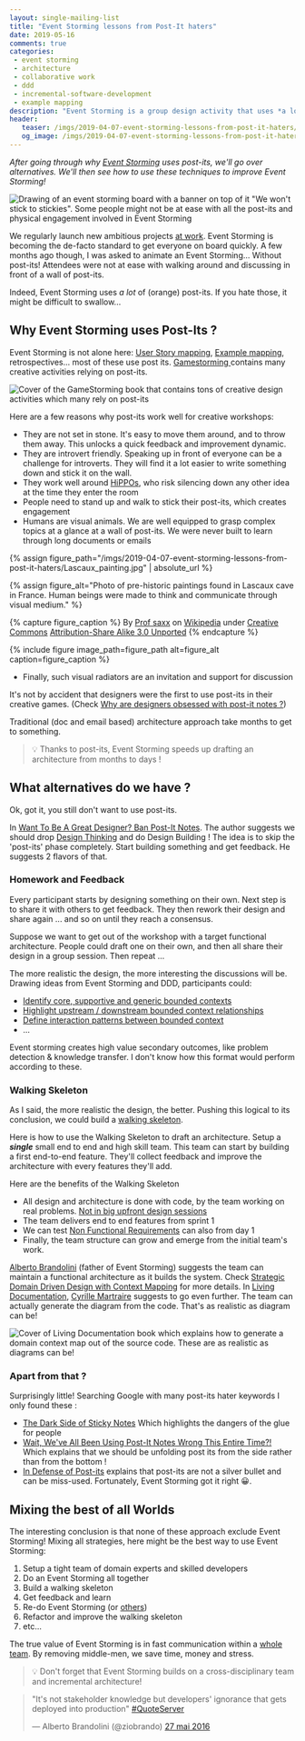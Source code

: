 ```yaml
---
layout: single-mailing-list
title: "Event Storming lessons from Post-It haters"
date: 2019-05-16
comments: true
categories:
 - event storming
 - architecture
 - collaborative work
 - ddd
 - incremental-software-development
 - example mapping
description: "Event Storming is a group design activity that uses *a lot* of post its. Unfortunately, post-its are not for every culture! After going through why post-its work, we'll go over 2 alternatives: homework & feedback and walking skeleton. Could we also use these techniques to complement Event Storming?"
header:
   teaser: /imgs/2019-04-07-event-storming-lessons-from-post-it-haters/event-storming-no-more-post-its-teaser.jpeg
   og_image: /imgs/2019-04-07-event-storming-lessons-from-post-it-haters/event-storming-no-more-post-its-og.jpeg
---
```

_After going through why [Event Storming](https://www.eventstorming.com/) uses post-its, we'll go over alternatives. We'll then see how to use these techniques to improve Event Storming!_

![Drawing of an event storming board with a banner on top of it "We won't stick to stickies". Some people might not be at ease with all the post-its and physical engagement involved in Event Storming]({{site.url}}/imgs/2019-04-07-event-storming-lessons-from-post-it-haters/event-storming-no-more-post-its.jpeg)

We regularly launch new ambitious projects [at work](https://twitter.com/Work_at_Murex). Event Storming is becoming the de-facto standard to get everyone on board quickly. A few months ago though, I was asked to animate an Event Storming... Without post-its! Attendees were not at ease with walking around and discussing in front of a wall of post-its.

Indeed, Event Storming uses *a lot* of (orange) post-its. If you hate those, it might be difficult to swallow...

## Why Event Storming uses Post-Its ?

Event Storming is not alone here: [User Story mapping](https://www.visual-paradigm.com/guide/agile-software-development/what-is-user-story-mapping/), [Example mapping](https://cucumber.io/blog/example-mapping-introduction/), retrospectives... most of these use post its. [Gamestorming ](https://www.goodreads.com/book/show/9364936-gamestorming)contains many creative activities relying on post-its.

![Cover of the GameStorming book that contains tons of creative design activities which many rely on post-its]({{site.url}}/imgs/2019-04-07-event-storming-lessons-from-post-it-haters/game-storming.jpg)

Here are a few reasons why post-its work well for creative workshops:

*   They are not set in stone. It's easy to move them around, and to throw them away. This unlocks a quick feedback and improvement dynamic.
*   They are introvert friendly. Speaking up in front of everyone can be a challenge for introverts. They will find it a lot easier to write something down and stick it on the wall.
*   They work well around [HiPPOs](https://whatis.techtarget.com/definition/HiPPOs-highest-paid-persons-opinions), who risk silencing down any other idea at the time they enter the room
*   People need to stand up and walk to stick their post-its, which creates engagement
*   Humans are visual animals. We are well equipped to grasp complex topics at a glance at a wall of post-its. We were never built to learn through long documents or emails

{% assign figure_path="/imgs/2019-04-07-event-storming-lessons-from-post-it-haters/Lascaux_painting.jpg" | absolute_url %}
    
{% assign figure_alt="Photo of pre-historic paintings found in Lascaux cave in France. Human beings were made to think and communicate through visual medium." %}
    
{% capture figure_caption %}
By [Prof saxx](https://commons.wikimedia.org/wiki/User:Prof_saxx) on [Wikipedia](https://en.wikipedia.org/wiki/Lascaux) under [Creative Commons](https://en.wikipedia.org/wiki/en:Creative_Commons) [Attribution-Share Alike 3.0 Unported](https://creativecommons.org/licenses/by-sa/3.0/deed.en)
{% endcapture %}
    
{% include figure image_path=figure_path alt=figure_alt caption=figure_caption %}

*   Finally, such visual radiators are an invitation and support for discussion

It's not by accident that designers were the first to use post-its in their creative games. (Check [Why are designers obsessed with post-it notes ?](https://www.quora.com/Why-are-designers-obsessed-with-Post-It-Notes))

Traditional (doc and email based) architecture approach take months to get to something. 

> 💡 Thanks to post-its, Event Storming speeds up drafting an architecture from months to days !

## What alternatives do we have ?

Ok, got it, you still don't want to use post-its.

In [Want To Be A Great Designer? Ban Post-It Notes](https://www.fastcompany.com/90147380/want-to-be-a-great-designer-ban-post-it-notes). The author suggests we should drop [Design Thinking](https://en.wikipedia.org/wiki/Design_thinking) and do Design Building ! The idea is to skip the 'post-its' phase completely. Start building something and get feedback. He suggests 2 flavors of that.

### Homework and Feedback

Every participant starts by designing something on their own. Next step is to share it with others to get feedback. They then rework their design and share again ... and so on until they reach a consensus.

Suppose we want to get out of the workshop with a target functional architecture. People could draft one on their own, and then all share their design in a group session. Then repeat ...

The more realistic the design, the more interesting the discussions will be. Drawing ideas from Event Storming and DDD, participants could:

*   [Identify core, supportive and generic bounded contexts](/build-or-buy-software-identify-your-core-functional-areas-with-event-storming-and-ddd/)
*   [Highlight upstream / downstream bounded context relationships](/check-that-core-areas-have-the-upper-hand-with-event-storming-and-ddd/)
*   [Define interaction patterns between bounded context](/focus-on-core-domain-with-relationships-from-ddd-and-event-storming/)
*   ...

Event storming creates high value secondary outcomes, like problem detection & knowledge transfer. I don't know how this format would perform according to these.

### Walking Skeleton

As I said, the more realistic the design, the better. Pushing this logical to its conclusion, we could build a [walking skeleton](http://wiki.c2.com/?WalkingSkeleton). 

Here is how to use the Walking Skeleton to draft an architecture. Setup a _**single**_ small end to end and high skill team. This team can start by building a first end-to-end feature. They'll collect feedback and improve the architecture with every features they'll add.

Here are the benefits of the Walking Skeleton

*   All design and architecture is done with code, by the team working on real problems. [Not in big upfront design sessions](/misadventures-with-big-design-up-front/)
*   The team delivers end to end features from sprint 1
*   We can test [Non Functional Requirements](https://en.wikipedia.org/wiki/Non-functional_requirement) can also from day 1
*   Finally, the team structure can grow and emerge from the initial team's work.

[Alberto Brandolini](https://twitter.com/ziobrando) (father of Event Storming) suggests the team can maintain a functional architecture as it builds the system. Check [Strategic Domain Driven Design with Context Mapping](https://www.infoq.com/articles/ddd-contextmapping) for more details. In [Living Documentation](https://leanpub.com/livingdocumentation), [Cyrille Martraire](https://twitter.com/cyriux) suggests to go even further. The team can actually generate the diagram from the code. That's as realistic as diagram can be!

![Cover of Living Documentation book which explains how to generate a domain context map out of the source code. These are as realistic as diagrams can be!]({{site.url}}/imgs/2019-04-07-event-storming-lessons-from-post-it-haters/living-documentation.jpg)

### Apart from that ?

Surprisingly little! Searching Google with many post-its hater keywords I only found these :

*   [The Dark Side of Sticky Notes](https://www.theatlantic.com/technology/archive/2010/07/the-dark-side-of-sticky-notes/60543/) Which highlights the dangers of the glue for people
*   [Wait, We've All Been Using Post-It Notes Wrong This Entire Time?!](https://www.eonline.com/news/746910/wait-we-ve-all-been-using-post-it-notes-wrong-this-entire-time) Which explains that we should be unfolding post its from the side rather than from the bottom !
*   [In Defense of Post-its](https://www.nngroup.com/articles/post-it-in-ux/) explains that post-its are not a silver bullet and can be miss-used. Fortunately, Event Storming got it right 😀.

## Mixing the best of all Worlds  

The interesting conclusion is that none of these approach exclude Event Storming! Mixing all strategies, here might be the best way to use Event Storming:

1.  Setup a tight team of domain experts and skilled developers
2.  Do an Event Storming all together
3.  Build a walking skeleton
4.  Get feedback and learn
5.  Re-do Event Storming (or [others](/how-to-max-out-ddd-big-picture-event-storming-with-other-workshops/))
6.  Refactor and improve the walking skeleton
7.  etc...

The true value of Event Storming is in fast communication within a [whole team](https://en.wikipedia.org/wiki/Extreme_programming_practices#Whole_team). By removing middle-men, we save time, money and stress.

> 💡 Don't forget that Event Storming builds on a cross-disciplinary team and incremental architecture!

<blockquote class="twitter-tweet" data-conversation="none" data-lang="fr"><p lang="en" dir="ltr">&quot;It&#39;s not stakeholder knowledge but developers&#39; ignorance that gets deployed into production&quot; <a href="https://twitter.com/hashtag/QuoteServer?src=hash&amp;ref_src=twsrc%5Etfw">#QuoteServer</a></p>&mdash; Alberto Brandolini (@ziobrando) <a href="https://twitter.com/ziobrando/status/736119556733849600?ref_src=twsrc%5Etfw">27 mai 2016</a></blockquote>
<script async src="https://platform.twitter.com/widgets.js" charset="utf-8"></script>
